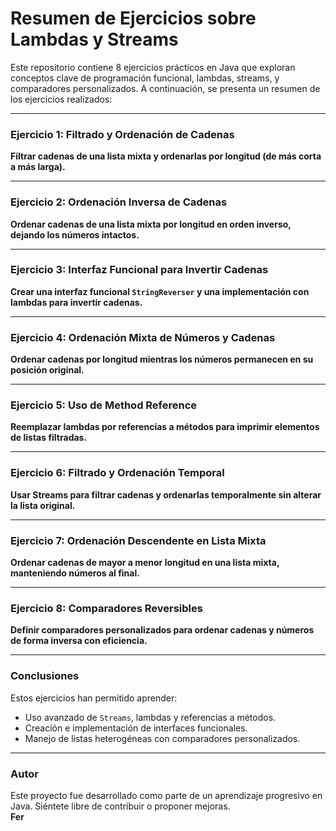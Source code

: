 
# **Resumen de Ejercicios sobre Lambdas y Streams**

Este repositorio contiene 8 ejercicios prácticos en Java que exploran conceptos clave de programación funcional, lambdas, streams, y comparadores personalizados. A continuación, se presenta un resumen de los ejercicios realizados:

---

### **Ejercicio 1: Filtrado y Ordenación de Cadenas**
**Filtrar cadenas de una lista mixta y ordenarlas por longitud (de más corta a más larga).**  

---

### **Ejercicio 2: Ordenación Inversa de Cadenas**
**Ordenar cadenas de una lista mixta por longitud en orden inverso, dejando los números intactos.**  

---

### **Ejercicio 3: Interfaz Funcional para Invertir Cadenas**
**Crear una interfaz funcional `StringReverser` y una implementación con lambdas para invertir cadenas.**  

---

### **Ejercicio 4: Ordenación Mixta de Números y Cadenas**
**Ordenar cadenas por longitud mientras los números permanecen en su posición original.**  

---

### **Ejercicio 5: Uso de Method Reference**
**Reemplazar lambdas por referencias a métodos para imprimir elementos de listas filtradas.**  

---

### **Ejercicio 6: Filtrado y Ordenación Temporal**
**Usar Streams para filtrar cadenas y ordenarlas temporalmente sin alterar la lista original.**  

---

### **Ejercicio 7: Ordenación Descendente en Lista Mixta**
**Ordenar cadenas de mayor a menor longitud en una lista mixta, manteniendo números al final.**  

---

### **Ejercicio 8: Comparadores Reversibles**
**Definir comparadores personalizados para ordenar cadenas y números de forma inversa con eficiencia.**  

---

### **Conclusiones**
Estos ejercicios han permitido aprender:  
- Uso avanzado de `Streams`, lambdas y referencias a métodos.  
- Creación e implementación de interfaces funcionales.  
- Manejo de listas heterogéneas con comparadores personalizados.  

---

### **Autor**  
Este proyecto fue desarrollado como parte de un aprendizaje progresivo en Java. Siéntete libre de contribuir o proponer mejoras.  
**Fer**
